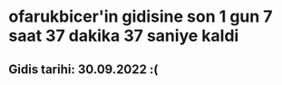 # ofarukbicer'in gidisine son 1 gun 7 saat 37 dakika 37 saniye kaldi

## Gidis tarihi: 30.09.2022 :(